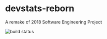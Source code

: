 # devstats-reborn
A remake of 2018 Software Engineering Project

![build status](https://github.com/dasunpubudumal/devstats-reborn/actions/workflows/node.js.yml/badge.svg?branch=main)
